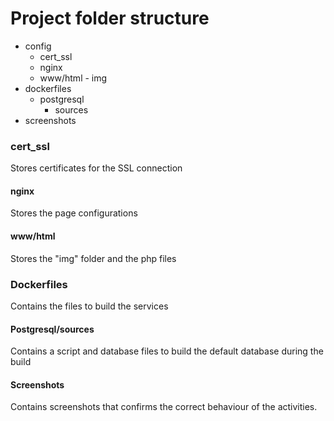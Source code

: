 # Project folder structure

- config
    - cert_ssl
    - nginx
    - www/html 
            - img
- dockerfiles
    - postgresql
        - sources
- screenshots
    
### cert_ssl

Stores certificates for the SSL connection

#### nginx

Stores the page configurations

#### www/html

Stores the "img" folder and the php files

### Dockerfiles

Contains the files to build the services

#### Postgresql/sources

Contains a script and database files to build the default database during the build

#### Screenshots 

Contains screenshots that confirms the correct behaviour of the activities.